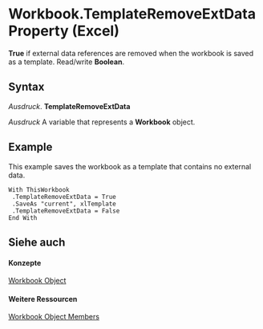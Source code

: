 
# Workbook.TemplateRemoveExtData Property (Excel)

 **True** if external data references are removed when the workbook is saved as a template. Read/write **Boolean**.


## Syntax

 _Ausdruck_. **TemplateRemoveExtData**

 _Ausdruck_ A variable that represents a **Workbook** object.


## Example

This example saves the workbook as a template that contains no external data.


```
With ThisWorkbook 
 .TemplateRemoveExtData = True 
 .SaveAs "current", xlTemplate 
 .TemplateRemoveExtData = False 
End With
```


## Siehe auch


#### Konzepte


[Workbook Object](8c00aa60-c974-eed3-0812-3c9625eb0d4c.md)
#### Weitere Ressourcen


[Workbook Object Members](http://msdn.microsoft.com/library/dce102a3-25de-3ff4-2ce5-bc56e08baca7%28Office.15%29.aspx)